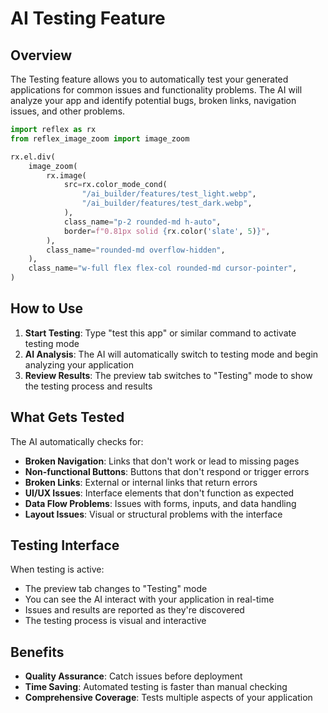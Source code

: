 # AI Testing Feature

## Overview

The Testing feature allows you to automatically test your generated applications for common issues and functionality problems. The AI will analyze your app and identify potential bugs, broken links, navigation issues, and other problems.


```python exec
import reflex as rx
from reflex_image_zoom import image_zoom
```

```python eval
rx.el.div(
    image_zoom(
        rx.image(
            src=rx.color_mode_cond(
                "/ai_builder/features/test_light.webp",
                "/ai_builder/features/test_dark.webp",
            ),
            class_name="p-2 rounded-md h-auto",
            border=f"0.81px solid {rx.color('slate', 5)}",
        ),
        class_name="rounded-md overflow-hidden",
    ),
    class_name="w-full flex flex-col rounded-md cursor-pointer",
)
```

## How to Use

1. **Start Testing**: Type "test this app" or similar command to activate testing mode
2. **AI Analysis**: The AI will automatically switch to testing mode and begin analyzing your application
3. **Review Results**: The preview tab switches to "Testing" mode to show the testing process and results

## What Gets Tested

The AI automatically checks for:

- **Broken Navigation**: Links that don't work or lead to missing pages
- **Non-functional Buttons**: Buttons that don't respond or trigger errors
- **Broken Links**: External or internal links that return errors
- **UI/UX Issues**: Interface elements that don't function as expected
- **Data Flow Problems**: Issues with forms, inputs, and data handling
- **Layout Issues**: Visual or structural problems with the interface

## Testing Interface

When testing is active:
- The preview tab changes to "Testing" mode
- You can see the AI interact with your application in real-time
- Issues and results are reported as they're discovered
- The testing process is visual and interactive

## Benefits

- **Quality Assurance**: Catch issues before deployment
- **Time Saving**: Automated testing is faster than manual checking
- **Comprehensive Coverage**: Tests multiple aspects of your application
